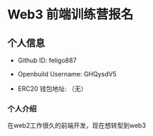 # Web3 前端训练营报名

## 个人信息

* Github ID: feligo887

* Openbuild Username: GHQysdV5

* ERC20 钱包地址: （无）

### 个人介绍

在web2工作很久的前端开发，现在想转型到web3
